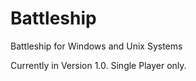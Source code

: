 # Battleship
Battleship for Windows and Unix Systems

Currently in Version 1.0. Single Player only.
